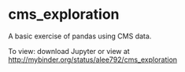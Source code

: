 # cms_exploration
A basic exercise of pandas using CMS data. 

To view: download Jupyter or view at http://mybinder.org/status/alee792/cms_exploration
